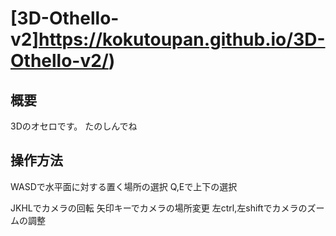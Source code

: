 # [3D-Othello-v2]https://kokutoupan.github.io/3D-Othello-v2/)

## 概要
3Dのオセロです。
たのしんでね

## 操作方法
WASDで水平面に対する置く場所の選択
Q,Eで上下の選択

JKHLでカメラの回転
矢印キーでカメラの場所変更
左ctrl,左shiftでカメラのズームの調整
